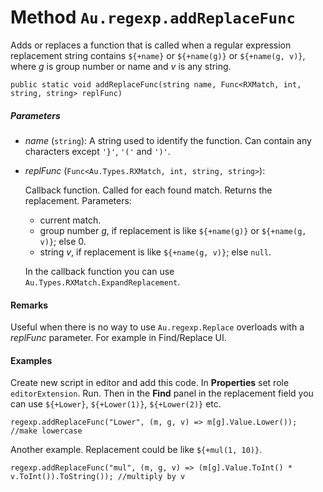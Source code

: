 # Method `Au.regexp.addReplaceFunc`

Adds or replaces a function that is called when a regular expression replacement string contains `${+name}` or `${+name(g)}` or `${+name(g, v)}`, where *g* is group number or name and *v* is any string.

```
public static void addReplaceFunc(string name, Func<RXMatch, int, string, string> replFunc)
```

##### Parameters

- *name*  (`string`):
    A string used to identify the function. Can contain any characters except `'}'`, `'('` and `')'`.
- *replFunc*  (`Func<Au.Types.RXMatch, int, string, string>`):

    Callback function. Called for each found match. Returns the replacement. Parameters:

    - current match.
    - group number *g*, if replacement is like `${+name(g)}` or `${+name(g, v)}`; else 0.
    - string *v*, if replacement is like `${+name(g, v)}`; else `null`.

    In the callback function you can use `Au.Types.RXMatch.ExpandReplacement`.

#### Remarks

Useful when there is no way to use `Au.regexp.Replace` overloads with a *replFunc* parameter. For example in Find/Replace UI.

#### Examples

Create new script in editor and add this code. In **Properties** set role `editorExtension`. Run. Then in the **Find** panel in the replacement field you can use `${+Lower}`, `${+Lower(1)}`, `${+Lower(2)}` etc.

```
regexp.addReplaceFunc("Lower", (m, g, v) => m[g].Value.Lower()); //make lowercase
```

Another example. Replacement could be like `${+mul(1, 10)}`.

```
regexp.addReplaceFunc("mul", (m, g, v) => (m[g].Value.ToInt() * v.ToInt()).ToString()); //multiply by v
```